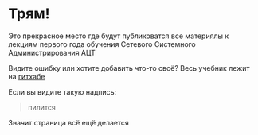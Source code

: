 # Трям!

Это прекрасное место где будут публиковатся все материялы к лекциям первого года обучения Сетевого Системного Администрирования АЦТ&#x20;

Видите ошибку или хотите добавить что-то своё? Весь учебник лежит на [гитхабе](https://github.com/Nikifoi4/ssa1_adt) 

Если вы видите такую надпись:
> пилится

Значит страница всё ещё делается
